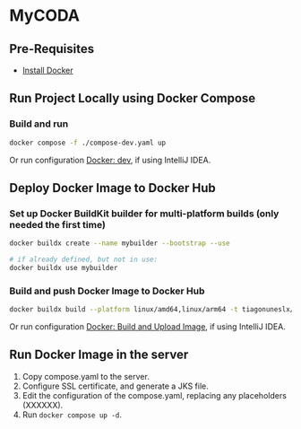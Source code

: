 # MyCODA

## Pre-Requisites

- [Install Docker](https://docs.docker.com/engine/install/)

## Run Project Locally using Docker Compose

### Build and run

```sh
docker compose -f ./compose-dev.yaml up
```

Or run configuration [Docker: dev](.run/Docker_%20dev.run.xml), if using IntelliJ IDEA.

## Deploy Docker Image to Docker Hub

### Set up Docker BuildKit builder for multi-platform builds (only needed the first time)

```sh
docker buildx create --name mybuilder --bootstrap --use

# if already defined, but not in use:
docker buildx use mybuilder
```

### Build and push Docker Image to Docker Hub

```sh
docker buildx build --platform linux/amd64,linux/arm64 -t tiagonuneslx/mycoda:latest --push .
```

Or run configuration [Docker: Build and Upload Image](.run/Docker_%20Build%20and%20Upload%20Image.run.xml), if using IntelliJ IDEA.

## Run Docker Image in the server

1. Copy compose.yaml to the server.
2. Configure SSL certificate, and generate a JKS file.
3. Edit the configuration of the compose.yaml, replacing any placeholders (XXXXXX).
4. Run `docker compose up -d`.
